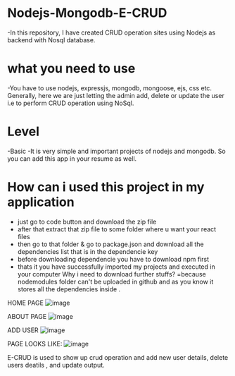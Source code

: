 # Nodejs-Mongodb-E-CRUD
-In this repository, I have created CRUD operation sites using Nodejs as backend with Nosql database.

# what you need to use
-You have to use nodejs, expressjs, mongodb, mongoose, ejs, css etc.
Generally, here we are just letting the admin add, delete or update the user i.e to perform CRUD operation using NoSql.

# Level
-Basic
-It is very simple and important projects of nodejs and mongodb.
So you can add this app in your resume as well.

# How can i used this project in my application
- just go to code button and download the zip file 
- after that extract that zip file to some folder where u want your react files
- then go to that folder & go to package.json and download all the dependencies list that is in the dependencie key
- before downloading dependencie you have to download npm first
- thats it you have successfully imported my projects and executed in your computer
 Why i need to download further stuffs?
=because nodemodules folder can't be uploaded in github and as you know it stores all the dependencies inside .


HOME PAGE
![image](https://user-images.githubusercontent.com/114220372/232578724-c269e2e8-dc25-4a60-812b-db39ffde4883.png)

ABOUT PAGE
![image](https://user-images.githubusercontent.com/114220372/232578920-be01459f-e0c6-4df8-871f-756068783072.png)


ADD USER
![image](https://user-images.githubusercontent.com/114220372/232579267-5b6b1111-b32b-4302-be9f-ec3199b78728.png)


PAGE LOOKS LIKE:
![image](https://user-images.githubusercontent.com/114220372/232579456-dbf504b8-aa9a-46e6-bdc7-7bec62aa153c.png)

E-CRUD is used to show up crud operation and add new user details, delete users  deatils , and  update output.


